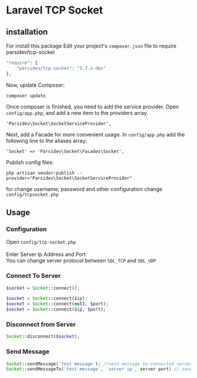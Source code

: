 Laravel TCP Socket
==========

installation
------------
For install this package Edit your project's ```composer.json``` file to require parsidev/tcp-socket

```php
"require": {
    "parsidev/tcp-socket": "5.7.x-dev"
},
```
Now, update Composer:
```
composer update
```
Once composer is finished, you need to add the service provider. Open ```config/app.php```, and add a new item to the providers array.
```
'Parsidev\Socket\SocketServiceProvider',
```
Next, add a Facade for more convenient usage. In ```config/app.php``` add the following line to the aliases array:
```
'Socket' => 'Parsidev\Socket\Facades\Socket',
```
Publish config files:
```
php artisan vendor:publish --provider="Parsidev\Socket\SocketServiceProvider"
```
for change username, password and other configuration change ```config/tcpsocket.php```

Usage
-----

### Configuration
Open ```config/tcp-socket.php```<br/>
<br />
Enter Server Ip Address and Port
<br />
You can change server protocol between ```SOL_TCP``` and ```SOL_UDP```

### Connect To Server
```php
$socket = Socket::connect();

$socket = Socket::connect($ip);
$socket = Socket::connect(null, $port);
$socket = Socket::connect($ip, $port);
```

### Disconnect from Server
```php
Socket::disconnect($socket);
```

### Send Message
```php
Socket::sendMessage('test message'); //send message to connected server
Socket::sendMessageTo('test message', 'server ip', server port) // send message to a socket

```
